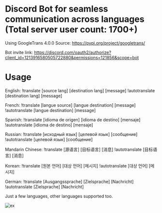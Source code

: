 # Discord Bot for seamless communication across languages (Total server user count: 1700+)
Using GoogleTrans 4.0.0 
Source: https://pypi.org/project/googletrans/

Bot invite link: https://discord.com/oauth2/authorize?client_id=1213916580505722880&permissions=121856&scope=bot

# Usage
English: !translate [source lang] [destination lang] [message] 
!autotranslate [destination lang] [message]

French: !translate [langue source] [langue destination] [message] 
!autotranslate [langue destination] [message]

Spanish: !translate [idioma de origen] [idioma de destino] [mensaje] 
!autotranslate [idioma de destino] [mensaje]

Russian: !translate [исходный язык] [целевой язык] [сообщение] 
!autotranslate [целевой язык] [сообщение]

Mandarin Chinese: !translate [源语言] [目标语言] [消息] 
!autotranslate [目标语言] [消息]

Korean: !translate [원본 언어] [대상 언어] [메시지] 
!autotranslate [대상 언어] [메시지]

German: !translate [Ausgangssprache] [Zielsprache] [Nachricht] 
!autotranslate [Zielsprache] [Nachricht]

Just a few languages, other languages supported too.

![ex](https://cdn.discordapp.com/attachments/599673872408772660/1214434040619335750/Screenshot_2024-03-04_at_11.46.59_PM.png?ex=65f918d6&is=65e6a3d6&hm=eeb2ba88631fe01be450ab4e6725f8593fd463fa5a9fa815e574417367c463a1&)
